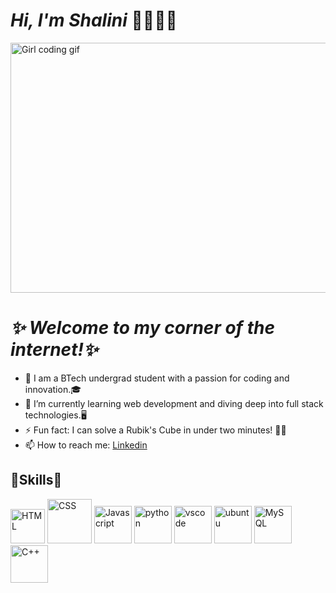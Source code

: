 <h1><i>Hi, I'm Shalini </i>👋👩🏻‍💻 </h1>

<img src="https://media2.giphy.com/media/v1.Y2lkPTc5MGI3NjExaWMzNjlvYTFmdHdjb3dlemd1cWhmdHZkaHBrMjA2NnpmamR0aDh4YiZlcD12MV9pbnRlcm5hbF9naWZfYnlfaWQmY3Q9Zw/L1R1tvI9svkIWwpVYr/giphy.webp" alt="Girl coding gif" width="600" height="400"/>
<h1><em>
✨ Welcome to my corner of the internet!✨
</h1></em>
<ul>
<li>🔭 I am a BTech undergrad student with a passion for coding and innovation.🎓</li>
<li>🌱 I’m currently learning web development and diving deep into full stack technologies.🖥️</li>
<li>⚡ Fun fact: I can solve a Rubik's Cube in under two minutes! 🧩😁</li>
<li>📫 How to reach me: <a href="https://www.linkedin.com/in/shalinibiswal6762/"> Linkedin </a>
</ul>

<h2>🎯Skills🎯</h2>
<p>
<img src="https://cdn-icons-png.flaticon.com/128/1051/1051277.png" alt="HTML" width="55" height="55"/>  

<img src="https://cdn-icons-png.flaticon.com/128/16183/16183567.png" alt="CSS" width="71" height="71"/>

<img src="https://user-images.githubusercontent.com/74038190/212257454-16e3712e-945a-4ca2-b238-408ad0bf87e6.gif" alt="Javascript" width="60" height="60"/>


<img src="https://user-images.githubusercontent.com/74038190/212257472-08e52665-c503-4bd9-aa20-f5a4dae769b5.gif" alt="python" width="60" height="60"/>


<img src="https://user-images.githubusercontent.com/74038190/212257465-7ce8d493-cac5-494e-982a-5a9deb852c4b.gif" alt="vscode" width="60" height="60"/>

<img src="https://cdn-icons-png.flaticon.com/128/888/888879.png" alt="ubuntu" width="60" height="60"/>
<img src="https://cdn-icons-png.flaticon.com/128/5968/5968313.png" alt="MySQL" width="60" height="60"/>
<img src="https://cdn-icons-png.flaticon.com/128/6132/6132222.png" alt="C++" width="60" height="60"/>

</p>



